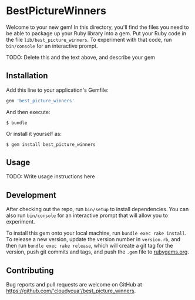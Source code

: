 # BestPictureWinners

Welcome to your new gem! In this directory, you'll find the files you need to be able to package up your Ruby library into a gem. Put your Ruby code in the file `lib/best_picture_winners`. To experiment with that code, run `bin/console` for an interactive prompt.

TODO: Delete this and the text above, and describe your gem

## Installation

Add this line to your application's Gemfile:

```ruby
gem 'best_picture_winners'
```

And then execute:

    $ bundle

Or install it yourself as:

    $ gem install best_picture_winners

## Usage

TODO: Write usage instructions here

## Development

After checking out the repo, run `bin/setup` to install dependencies. You can also run `bin/console` for an interactive prompt that will allow you to experiment.

To install this gem onto your local machine, run `bundle exec rake install`. To release a new version, update the version number in `version.rb`, and then run `bundle exec rake release`, which will create a git tag for the version, push git commits and tags, and push the `.gem` file to [rubygems.org](https://rubygems.org).

## Contributing

Bug reports and pull requests are welcome on GitHub at https://github.com/'cloudycua'/best_picture_winners.
